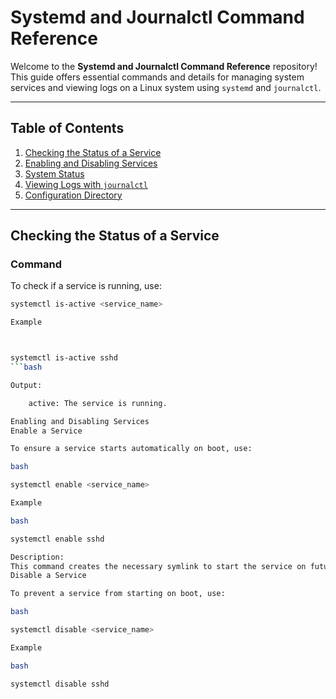 

# Systemd and Journalctl Command Reference

Welcome to the **Systemd and Journalctl Command Reference** repository! This guide offers essential commands and details for managing system services and viewing logs on a Linux system using `systemd` and `journalctl`.

---

## Table of Contents

1. [Checking the Status of a Service](#checking-the-status-of-a-service)
2. [Enabling and Disabling Services](#enabling-and-disabling-services)
3. [System Status](#system-status)
4. [Viewing Logs with `journalctl`](#viewing-logs-with-journalctl)
5. [Configuration Directory](#configuration-directory)

---

## Checking the Status of a Service

### Command
To check if a service is running, use:

```bash
systemctl is-active <service_name>

Example



systemctl is-active sshd
```bash

Output:

    active: The service is running.

Enabling and Disabling Services
Enable a Service

To ensure a service starts automatically on boot, use:

bash

systemctl enable <service_name>

Example

bash

systemctl enable sshd

Description:
This command creates the necessary symlink to start the service on future boots.
Disable a Service

To prevent a service from starting on boot, use:

bash

systemctl disable <service_name>

Example

bash

systemctl disable sshd
